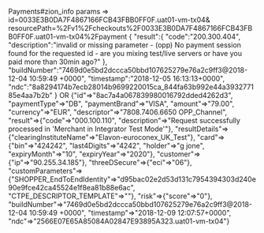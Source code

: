 Payments#zion_info
params => id=0033E3B0DA7F4867166FCB43FBB0FF0F.uat01-vm-tx04&
resourcePath=%2Fv1%2Fcheckouts%2F0033E3B0DA7F4867166FCB43FBB0FF0F.uat01-vm-tx04%2Fpayment
    {
  "result":{
    "code":"200.300.404",
    "description":"invalid or missing parameter - (opp) No payment session found for the requested id - are you mixing test/live servers or have you paid more than 30min ago?"
  },
  "buildNumber":"7469d0e5bd2dccca50bbd107625279e76a2c9ff3@2018-12-04 10:59:49 +0000",
  "timestamp":"2018-12-05 16:13:13+0000",
  "ndc":"8a8294174b7ecb28014b9699220015ca_844fa63b992e44a393277185e4aa7b2b"
}
OR
{"id"=>"8ac7a4a067839980016792dded4262d3",
 "paymentType"=>"DB",
 "paymentBrand"=>"VISA",
 "amount"=>"79.00",
 "currency"=>"EUR",
 "descriptor"=>"7808.7406.6650 OPP_Channel",
 "result"=>{"code"=>"000.100.110",
 "description"=>"Request successfully processed in 'Merchant in Integrator Test Mode'"},
 "resultDetails"=>{"clearingInstituteName"=>"Elavon-euroconex_UK_Test"},
 "card"=>{"bin"=>"424242",
 "last4Digits"=>"4242",
 "holder"=>"g jone",
 "expiryMonth"=>"10",
 "expiryYear"=>"2020"},
 "customer"=>{"ip"=>"90.255.34.185"},
 "threeDSecure"=>{"eci"=>"06"},
 "customParameters"=>
  {"SHOPPER_EndToEndIdentity"=>"d95bac02e2d53d131c7954394303d240e90e9fce42ca45524e1f8ea81b88e6ac",
   "CTPE_DESCRIPTOR_TEMPLATE"=>""},
 "risk"=>{"score"=>"0"},
 "buildNumber"=>"7469d0e5bd2dccca50bbd107625279e76a2c9ff3@2018-12-04 10:59:49 +0000",
 "timestamp"=>"2018-12-09 12:07:57+0000",
 "ndc"=>"2566E07E65A85084A02847E93895A323.uat01-vm-tx04"}
